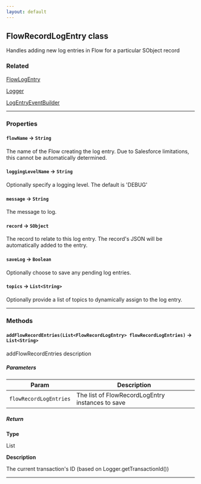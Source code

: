 ```yaml
---
layout: default
---
```

## FlowRecordLogEntry class

Handles adding new log entries in Flow for a particular SObject record

### Related

[FlowLogEntry](FlowLogEntry)


[Logger](Logger)


[LogEntryEventBuilder](LogEntryEventBuilder)

---
### Properties

#### `flowName` → `String`

The name of the Flow creating the log entry. Due to Salesforce limitations, this cannot be automatically determined.

#### `loggingLevelName` → `String`

Optionally specify a logging level. The default is 'DEBUG'

#### `message` → `String`

The message to log.

#### `record` → `SObject`

The record to relate to this log entry. The record's JSON will be automatically added to the entry.

#### `saveLog` → `Boolean`

Optionally choose to save any pending log entries.

#### `topics` → `List<String>`

Optionally provide a list of topics to dynamically assign to the log entry.

---
### Methods
#### `addFlowRecordEntries(List<FlowRecordLogEntry> flowRecordLogEntries)` → `List<String>`

 addFlowRecordEntries description

##### Parameters

|Param|Description|
|-----|-----------|
|`flowRecordLogEntries` |  The list of FlowRecordLogEntry instances to save |

##### Return

**Type**

List<String>

**Description**

The current transaction's ID (based on Logger.getTransactionId())

---
